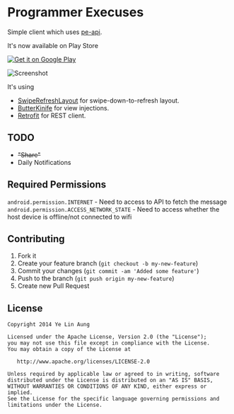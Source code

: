 Programmer Execuses
===================

Simple client which uses [pe-api](https://github.com/yelinaung/pe-api). 

It's now available on Play Store

<a href="https://play.google.com/store/apps/details?id=com.yelinaung.programmerexcuses">
  <img alt="Get it on Google Play" src="https://developer.android.com/images/brand/en_generic_rgb_wo_60.png" />
</a>


![Screenshot](https://raw.githubusercontent.com/yelinaung/ProgrammerExcuses/master/screenshot.png)

It's using 
- [SwipeRefreshLayout](https://developer.android.com/reference/android/support/v4/widget/SwipeRefreshLayout.html) for swipe-down-to-refresh layout.
- [ButterKinife](https://jakewharton.github.io/butterknife) for view injections.
- [Retrofit](https://github.com/square/retrofit) for REST client.

TODO
----
- ~~"Share"~~
- Daily Notifications

Required Permissions
--------------------
`android.permission.INTERNET` - Need to access to API to fetch the message
`android.permission.ACCESS_NETWORK_STATE` - Need to access whether the host device is offline/not connected to wifi

Contributing
------------

 1. Fork it
 2. Create your feature branch (`git checkout -b my-new-feature`)
 3. Commit your changes (`git commit -am 'Added some feature'`)
 4. Push to the branch (`git push origin my-new-feature`)
 5. Create new Pull Request

License
--------

    Copyright 2014 Ye Lin Aung

    Licensed under the Apache License, Version 2.0 (the "License");
    you may not use this file except in compliance with the License.
    You may obtain a copy of the License at

       http://www.apache.org/licenses/LICENSE-2.0

    Unless required by applicable law or agreed to in writing, software
    distributed under the License is distributed on an "AS IS" BASIS,
    WITHOUT WARRANTIES OR CONDITIONS OF ANY KIND, either express or implied.
    See the License for the specific language governing permissions and
    limitations under the License.
